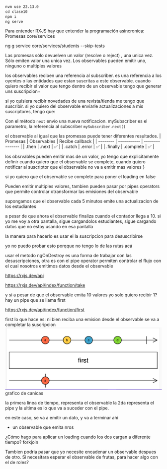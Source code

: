 ```
nvm use 22.13.0
cd clase10
npm i
ng serve
```

Para entender RXJS hay que entender la programación asincronica: Promesas
core/services

ng g service core/services/students --skip-tests

Las promesas sólo devuelven un valor (resolve o reject) , una unica vez. Sólo emiten valor una unica vez.
Los observables pueden emitir uno, ninguno o multiples valores

los observables reciben una referencia al subscriber. es una referencia a los oyentes o las entidades que estan suscritas a este observable.
cuando quiero recibir el valor que tengo dentro de un observable tengo que generar uns suscripcion+

si yo quisiera recibir novedades de una revista/tienda me tengo que suscribir. si yo quiero del observable enviarle actualizaciones a mis suscriptores, tengo que:

Con el método `next` envío una nueva notificacion. mySubscriber es el parametro, la referencia al subscriber
`mySubscriber.next()`

el observable al igual que las promesas puede tener diferentes resultados.
| Promesas | Observables | Recibe callback |
| -------- | ----------- | --------------- |
| .then    | .next        | ✅               |
| .catch   | .error        | ✅               |
| .finally | .complete   | ✅               |

los obsrvables pueden emitir mas de un valor, yo tengo que explicitamente definir cuando quiero que el observable se complete, cuando quiero notificar al suscriptor que el observable no va a emitir mas valores  }

si yo quiero que el observable se complete para poner el loading en false 

Pueden emitir multiples valores, tambien pueden pasar por pipes operators que permite controlar otransformar las emisiones del observable 

supongamos que el observable cada 5 minutos emite una actualizacion de los estudiantes 

a pesar de que ahora el observable finaliza cuando el contador llega a 10. si yo me voy a otra pantalla, sigue cargandolos estudiantes, sigue cargando datos que no estoy usando en esa pantalla 

la manera para hacerlo es usar el la suscripcion para desuscribirse

yo no puedo probar esto porqque no tengo lo de las rutas acá 

usar el metodo ngOnDestroy es una forma de trabajar con las desuscripciones, otra es con el pipe operator
permiten controlar el flujo con el cual nosotros emitimos datos desde el observable  

https://rxjs.dev/api

https://rxjs.dev/api/index/function/take

y si a pesar de que el observable emita 10 valores yo solo quiero recibir 1?
hay un pipe que se llama first

https://rxjs.dev/api/index/function/first

first lo que hace es: ni bien reciba una emision desde el observable se va a completar la suscripcion  
![alt text](image.png) grafico de canicas

la primera linea de tiempo, representa el observable
la 2da representa el pipe
y la ultima es lo que va a suceder con el pipe.

en este caso, se va a emitir un dato, y va a terminar ahi

- un observable que emita nros 


¿Cómo hago para aplicar un loading cuando los dos cargan a diferente tiempo?
forkjoin

Tambien podria pasar que yo necesite encadenar un observable despues de otro. 
Si necesitara esperar el observable de frutas, para hacer algo con el de roles?